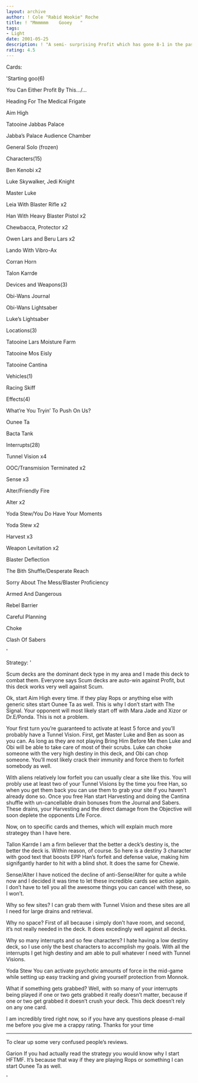 ```yaml
---
layout: archive
author: ! Cole "Rabid Wookie" Roche
title: ! "Mmmmmm    Gooey   "
tags:
- Light
date: 2001-05-25
description: ! "A semi- surprising Profit which has gone 8-1 in the past three tournaments it’s gone to. Very fast set-up, good activation."
rating: 4.5
---
```

Cards: 

'Starting goo(6)

You Can Either Profit By This.../...

Heading For The Medical Frigate

Aim High

Tatooine Jabbas Palace

Jabba’s Palace Audience Chamber

General Solo (frozen)


Characters(15)

Ben Kenobi x2

Luke Skywalker, Jedi Knight

Master Luke

Leia With Blaster Rifle x2

Han With Heavy Blaster Pistol x2

Chewbacca, Protector x2

Owen Lars and Beru Lars x2

Lando With Vibro-Ax

Corran Horn

Talon Karrde


Devices and Weapons(3)

Obi-Wans Journal

Obi-Wans Lightsaber

Luke’s Lightsaber


Locations(3)

Tatooine Lars Moisture Farm

Tatooine Mos Eisly

Tatooine Cantina


Vehicles(1)

Racing Skiff


Effects(4)

What’re You Tryin’ To Push On Us?

Ounee Ta

Bacta Tank


Interrupts(28)

Tunnel Vision x4

OOC/Transmision Terminated x2

Sense x3

Alter/Friendly Fire

Alter x2

Yoda Stew/You Do Have Your Moments

Yoda Stew x2

Harvest x3

Weapon Levitation x2

Blaster Deflection

The Bith Shuffle/Desperate Reach

Sorry About The Mess/Blaster Proficiency

Armed And Dangerous

Rebel Barrier

Careful Planning

Choke

Clash Of Sabers

'

Strategy: '

Scum decks are the dominant deck type in my area and I made this deck to combat them.  Everyone says Scum decks are auto-win against Profit, but this deck works very well against Scum.

   Ok, start Aim High every time.  If they play Rops or anything else with generic sites start Ounee Ta as well.  This is why I don’t start with The Signal.  Your opponent will most likely start off with Mara Jade and Xizor or Dr.E/Ponda.  This is not a problem.  

   Your first turn you’re guaranteed to activate at least 5 force and you’ll probably have a Tunnel Vision.  First, get Master Luke and Ben as soon as you can.  As long as they are not playing Bring Him Before Me then Luke and Obi will be able to take care of most of their scrubs.  Luke can choke someone with the very high destiny in this deck, and Obi can chop someone.  You’ll most likely crack their immunity and force them to forfeit somebody as well. 

   With aliens relatively low forfeit you can usually clear a site like this. You will probly use at least two of your Tunnel Visions by the time you free Han, so when you get them back you can use them to grab your site if you haven’t already done so. Once you free Han start Harvesting and doing the Cantina shuffle with un-cancellable drain bonuses from the Journal and Sabers. These drains, your Harvesting and the direct damage from the Objective will soon deplete the opponents Life Force. 


Now, on to specific cards and themes, which will explain much more strategey than I have here.


Tallon Karrde I am a firm believer that the better a deck’s destiny is, the better the deck is. Within reason, of course. So here is a destiny 3 character with good text that boosts EPP Han’s forfeit and defense value, making him signifgantly harder to hit with a blind shot. It does the same for Chewie.


Sense/Alter I have noticed the decline of anti-Sense/Alter for quite a while now and I decided it was time to let these incredible cards see action again. I don’t have to tell you all the awesome things you can cancel with these, so I won’t.


Why so few sites? I can grab them with Tunnel Vision and these sites are all I need for large drains and retrieval.


Why no space? First of all because i simply don’t have room, and second, it’s not really needed in the deck. It does excedingly well against all decks.


Why so many interrupts and so few characters? I hate having a low destiny deck, so I use only the best characters to accomplish my goals. With all the interrupts I get high destiny and am able to pull whatever I need with Tunnel Visions.


Yoda Stew You can activate psychotic amounts of force in the mid-game while setting up easy tracking and giving yourself protection from Monnok.


What if something gets grabbed? Well, with so many of your interrupts being played if one or two gets grabbed it really doesn’t matter, because if one or two get grabbed it doesn’t crush your deck. This deck doesn’t rely on any one card.


I am incredibly tired right now, so if you have any questions please d-mail me before you give me a crappy rating. Thanks for your time


____________________________________________________________


To clear up some very confused people’s reviews.


Garion If you had actually read the strategy you would know why I start HFTMF. It’s because that way if they are playing Rops or something I can start Ounee Ta as well.




'